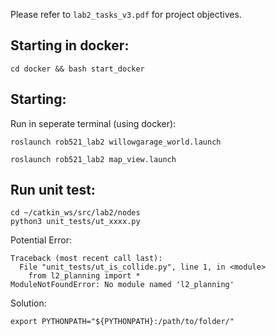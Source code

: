 Please refer to `lab2_tasks_v3.pdf` for project objectives.

## Starting in docker:

```cd docker && bash start_docker```


## Starting: 
Run in seperate terminal (using docker):

```roslaunch rob521_lab2 willowgarage_world.launch```

```roslaunch rob521_lab2 map_view.launch```

## Run unit test:

```
cd ~/catkin_ws/src/lab2/nodes
python3 unit_tests/ut_xxxx.py
```

Potential Error:
```
Traceback (most recent call last):
  File "unit_tests/ut_is_collide.py", line 1, in <module>
    from l2_planning import *
ModuleNotFoundError: No module named 'l2_planning'
```

Solution: 
```
export PYTHONPATH="${PYTHONPATH}:/path/to/folder/"
```


